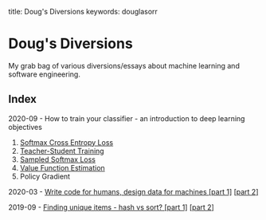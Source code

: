 title: Doug's Diversions
keywords: douglasorr

# Doug's Diversions

My grab bag of various diversions/essays about machine learning and software engineering.


## Index

<a id="classifier-training-objectives">2020-09 - How to train your classifier - an introduction to deep learning objectives</a>

 1. [Softmax Cross Entropy Loss](2020-09-training-objectives/1-xent/article.md)
 2. [Teacher-Student Training](2020-09-training-objectives/2-teacher/article.md)
 3. [Sampled Softmax Loss](2020-09-training-objectives/3-sampled/article.md)
 4. [Value Function Estimation](2020-09-training-objectives/4-value/article.md)
 5. Policy Gradient

2020-03 - [Write code for humans, design data for machines \[part 1\]](2020-03-data-for-machines/article.md) [\[part 2\]](2020-03-data-for-machines-2/article.md)

2019-09 - [Finding unique items - hash vs sort? \[part 1\]](2019-09-hash-vs-sort/article.md) [\[part 2\]](2019-09-hash-vs-sort-2/article.md)
